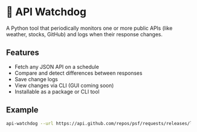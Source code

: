 # 📡 API Watchdog

A Python tool that periodically monitors one or more public APIs (like weather, stocks, GitHub) and logs when their response changes.

## Features

- Fetch any JSON API on a schedule
- Compare and detect differences between responses
- Save change logs
- View changes via CLI (GUI coming soon)
- Installable as a package or CLI tool

## Example

```bash
api-watchdog --url https://api.github.com/repos/psf/requests/releases/latest